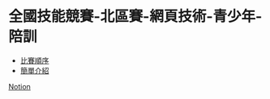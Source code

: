 # 全國技能競賽-北區賽-網頁技術-青少年-陪訓

- [比賽順序](./docs/img/比賽順序.png)
- [簡單介紹](./docs/img/簡單介紹.png)

[Notion](https://lucashsu95.notion.site/169c5e649c8f8019bfb5c6883d2c0ffc?pvs=74)